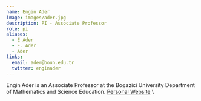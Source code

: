 ```yaml
---
name: Engin Ader
image: images/ader.jpg
description: PI - Associate Professor
role: pi
aliases:
  - E Ader
  - E. Ader
  - Ader
links:
  email: ader@boun.edu.tr
  twitter: enginader
---
```


Engin Ader is an Associate Professor at the Bogazici University Department of Mathematics and Science Education.
[Personal Website](https://sced.boun.edu.tr/people/engin-ader) \
